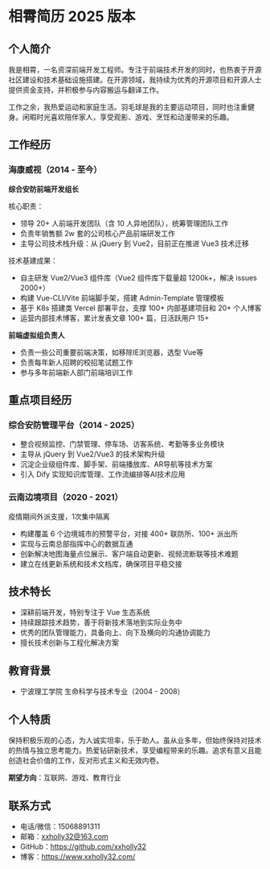 # 相霄简历 2025 版本

## 个人简介

我是相霄，一名资深前端开发工程师。专注于前端技术开发的同时，也热衷于开源社区建设和技术基础设施搭建。在开源领域，我持续为优秀的开源项目和开源人士提供资金支持，并积极参与内容搬运与翻译工作。

工作之余，我热爱运动和家庭生活。羽毛球是我的主要运动项目，同时也注重健身。闲暇时光喜欢陪伴家人，享受观影、游戏、烹饪和动漫带来的乐趣。

## 工作经历

### 海康威视（2014 - 至今）

**综合安防前端开发组长**

核心职责：

- 领导 20+ 人前端开发团队（含 10 人异地团队），统筹管理团队工作
- 负责年销售额 2w 套的公司核心产品前端研发工作
- 主导公司技术栈升级：从 jQuery 到 Vue2，目前正在推进 Vue3 技术迁移

技术基建成果：

- 自主研发 Vue2/Vue3 组件库（Vue2 组件库下载量超 1200k+，解决 issues 2000+）
- 构建 Vue-CLI/Vite 前端脚手架，搭建 Admin-Template 管理模板
- 基于 K8s 搭建类 Vercel 部署平台，支撑 100+ 内部基建项目和 20+ 个人博客
- 运营内部技术博客，累计发表文章 100+ 篇，日活跃用户 15+

**前端虚拟组负责人**

+ 负责一些公司重要前端决策，如移除IE浏览器，选型 Vue等
+ 负责每年新人招聘的校招笔试题工作
+ 参与多年前端新人部门前端培训工作

## 重点项目经历

### 综合安防管理平台（2014 - 2025）

- 整合视频监控、门禁管理、停车场、访客系统、考勤等多业务模块
- 主导从 jQuery 到 Vue2/Vue3 的技术架构升级
- 沉淀企业级组件库、脚手架、前端播放库、AR导航等技术方案
- 引入 Dify 实现知识库管理、工作流编排等AI技术应用

### 云南边境项目（2020 - 2021）

疫情期间外派支援，1次集中隔离

- 构建覆盖 6 个边境城市的预警平台，对接 400+ 联防所、100+ 派出所
- 实现与云南总部指挥中心的数据互通
- 创新解决地图海量点位展示、客户端自动更新、视频流断联等技术难题
- 建立在线更新系统和技术文档库，确保项目平稳交接

## 技术特长

- 深耕前端开发，特别专注于 Vue 生态系统
- 持续跟踪技术趋势，善于将新技术落地到实际业务中
- 优秀的团队管理能力，具备向上、向下及横向的沟通协调能力
- 擅长技术创新与工程化解决方案

## 教育背景

- 宁波理工学院 生命科学与技术专业（2004 - 2008）

## 个人特质

保持积极乐观的心态，为人诚实坦率，乐于助人。虽从业多年，但始终保持对技术的热情与独立思考能力。热爱钻研新技术，享受编程带来的乐趣。追求有意义且能创造社会价值的工作，反对形式主义和无效内卷。

**期望方向**：互联网、游戏、教育行业

## 联系方式

- 电话/微信：15068891311
- 邮箱：xxholly32@163.com
- GitHub：https://github.com/xxholly32
- 博客：https://www.xxholly32.com/
